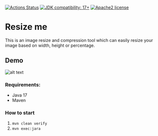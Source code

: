 [![Actions Status](https://github.com/Hakky54/resize-me/workflows/Build/badge.svg)](https://github.com/Hakky54/resize-me/actions)
[![JDK compatibility: 17+](https://img.shields.io/badge/JDK_compatibility-17+-blue.svg)](#)
[![Apache2 license](https://img.shields.io/badge/license-Aache2.0-blue.svg)](https://github.com/Hakky54/sslcontext-kickstart/blob/master/LICENSE)

# Resize me
This is an image resize and compression tool which can easily resize your image based on width, height or percentage.

## Demo
![alt text](https://github.com/Hakky54/resize-me/blob/master/images/demo.gif?raw=true)

### Requirements:
- Java 17
- Maven

### How to start
1. `mvn clean verify`
2. `mvn exec:jara`
